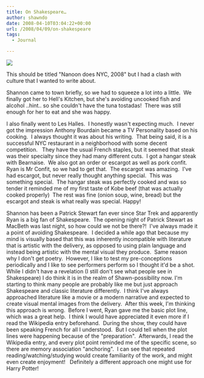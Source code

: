 ```yaml
---
title: On Shakespeare…
author: shawndo
date: 2008-04-10T03:04:22+00:00
url: /2008/04/09/on-shakespeare
tags:
  - Journal

---
```

![](/images/2008/04/leshalles.jpg)

This should be titled "Nanoon does NYC, 2008" but I had a clash with culture that I wanted to write about.  

Shannon came to town briefly, so we had to squeeze a lot into a little.  We finally got her to Hell's Kitchen, but she's avoiding uncooked fish and alcohol ..hint.. so she couldn't have the tuna tostadas!  There was still enough for her to eat and she was happy.  

I also finally went to Les Halles.  I honestly wasn't expecting much.  I never got the impression Anthony Bourdain became a TV Personality based on his cooking.  I always thought it was about his writing.  That being said, it is a successful NYC restaurant in a neighborhood with some decent competition.   They have the usual French staples, but it seemed that steak was their specialty since they had many different cuts.  I got a hangar steak with Bearnaise.  We also got an order or escargot as well as pork confit.  Ryan is Mr Confit, so we had to get that.  The escargot was amazing.  I've had escargot, but never really thought anything special.  This was something special.  The hangar steak was perfectly cooked and was so tender it reminded me of my first taste of Kobe beef (that was actually cooked properly)  The rest was fine (onion soup, wine, bread) but the escargot and steak is what really was special. Happy!  

Shannon has been a Patrick Stewart fan ever since Star Trek and apparently Ryan is a big fan of Shakespeare.  The opening night of Patrick Stewart as MacBeth was last night, so how could we not be there?!  I've always made it a point of avoiding Shakespeare.  I decided a while ago that because my mind is visually based that this was inherently incompatible with literature that is artistic with the delivery, as opposed to using plain language and instead being artistic with the mental visual they produce.  Same reason why I don't get poetry.  However, I like to test my pre-conceptions periodically and I like to see performers perform so I thought it'd be a shot.  While I didn't have a revelation (I still don't see what people see in Shakespeare) I do think it is in the realm of Shawn-possibility now. I'm starting to think many people are probably like me but just approach Shakespeare and classic literature differently.  I think I've always approached literature like a movie or a modern narrative and expected to create visual mental images from the delivery.  After this week, I'm thinking this approach is wrong.  Before I went, Ryan gave me the basic plot line, which was a great help.  I think I would have appreciated it even more if I read the Wikipedia entry beforehand.  During the show, they could have been speaking French for all I understood.  But I could tell when the plot lines were happening because of the "preparation".  Afterwards, I read the Wikipedia entry, and every plot point reminded me of the specific scene, so there are memory association "anchoring".  I can see that repeated reading/watching/studying would create familiarity of the work, and might even create enjoyment!   Definitely a different approach one might use for Harry Potter!